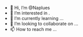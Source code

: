 - 👋 Hi, I’m @Naplues
- 👀 I’m interested in .
- 🌱 I’m currently learning ...
- 💞️ I’m looking to collaborate on ...
- 📫 How to reach me ... 

<!---
Naplues/Naplues is a ✨ special ✨ repository because its `README.md` (this file) appears on your GitHub profile.
You can click the Preview link to take a look at your changes.
--->
